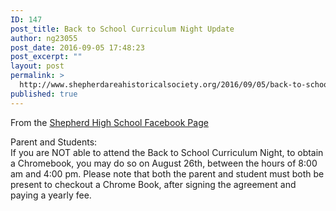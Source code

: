 ```yaml
---
ID: 147
post_title: Back to School Curriculum Night Update
author: ng23055
post_date: 2016-09-05 17:48:23
post_excerpt: ""
layout: post
permalink: >
  http://www.shepherdareahistoricalsociety.org/2016/09/05/back-to-school-curriculum-night-update/
published: true
---
```

From the <a class="c3" href="https://www.google.com/url?q=https://www.facebook.com/shepherdmihs/posts/506812992847124&amp;sa=D&amp;ust=1471647718373000&amp;usg=AFQjCNHBLnpcVXVjGBzFKY5eO1Mi_erKHg">Shepherd High School Facebook Page</a>

Parent and Students:<br />If you are NOT able to attend the Back to School Curriculum Night, to obtain a Chromebook, you may do so on August 26th, between the hours of 8:00 am and 4:00 pm. Please note that both the parent and student must both be present to checkout a Chrome Book, after signing the agreement and paying a yearly fee.